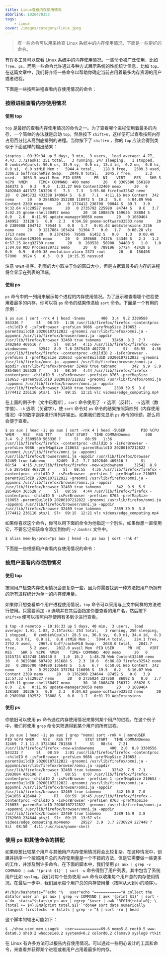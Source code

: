 ```yaml
---
title: Linux查看内存使用情况
abbrlink: 1026478353
tags:
	- Linux
cover: /images/category/linux.jpeg
---
```


> 有一些命令可以用来检查 Linux 系统中的内存使用情况，下面是一些更好的命令。

有许多工具可以查看 Linux 系统中的内存使用情况。一些命令被广泛使用，比如 `free`、`ps`。而另一些命令允许通过多种方式展示系统的性能统计信息，比如 `top`。在这篇文章中，我们将介绍一些命令以帮助你确定当前占用着最多内存资源的用户或者进程。

下面是一些按照进程查看内存使用情况的命令：

### 按照进程查看内存使用情况

#### 使用 top

`top` 是最好的查看内存使用情况的命令之一。为了查看哪个进程使用着最多的内存，一个简单的办法就是启动 `top`，然后按下 `shift+m`，这样便可以查看按照内存占用百分比从高到底排列的进程。当你按下了 `shift+m` ，你的 `top` 应该会得到类似于下面这样的输出结果：

```
$toptop - 09:39:34 up 5 days, 3 min,  3 users,  load average: 4.77, 4.43, 3.72Tasks: 251 total,   3 running, 247 sleeping,   1 stopped,   0 zombie%Cpu(s): 50.6 us, 35.9 sy,  0.0 ni, 13.4 id,  0.2 wa,  0.0 hi,  0.0 si,  0.0 stMiB Mem :   5944.4 total,    128.9 free,   2509.3 used,   3306.2 buff/cacheMiB Swap:   2048.0 total,   2045.7 free,      2.2 used.   3053.5 avail Mem  PID USER      PR  NI    VIRT    RES    SHR S  %CPU  %MEM     TIME+ COMMAND  400 nemo      20   0 3309580 550188 168372 S   0.3   9.0   1:33.27 Web Content32469 nemo      20   0 3492840 447372 163296 S   7.3   7.3   3:55.60 firefox32542 nemo      20   0 2845732 433388 140984 S   6.0   7.1   4:11.16 Web Content  342 nemo      20   0 2848520 352288 118972 S  10.3   5.8   4:04.89 Web Content 2389 nemo      20   0 1774412 236700  90044 S  39.7   3.9   9:32.64 vlc29527 nemo      20   0 2735792 225980  84744 S   9.6   3.7   3:02.35 gnome-shell30497 nemo      30  10 1088476 159636  88884 S   0.0   2.6   0:11.99 update-manager30058 nemo      20   0 1089464 140952  33128 S   0.0   2.3   0:04.58 gnome-software32533 nemo      20   0 2389088 104712  79544 S   0.0   1.7   0:01.43 WebExtensions 2256 nemo      20   0 1217884 103424  31304 T   0.0   1.7   0:00.28 vlc 1713 nemo      20   0 2374396  79588  61452 S   0.0   1.3   0:00.49 Web Content29306 nemo      20   0  389668  74376  54340 S   2.3   1.2   0:57.25 Xorg32739 nemo      20   0  289528  58900  34480 S   1.0   1.0   1:04.08 RDD Process29732 nemo      20   0  789196  57724  42428 S   0.0   0.9   0:00.38 evolution-alarm 2373 root      20   0  150408  57000   9924 S   0.3   0.9  10:15.35 nessusd
```

注意 `%MEM` 排序。列表的大小取决于你的窗口大小，但是占据着最多的内存的进程将会显示在列表的顶端。

#### 使用 ps

`ps` 命令中的一列用来展示每个进程的内存使用情况。为了展示和查看哪个进程使用着最多的内存，你可以将 `ps` 命令的结果传递给 `sort` 命令。下面是一个有用的示例：

```
$ ps aux | sort -rnk 4 | head -5nemo       400  3.4  9.2 3309580 563336 ?      Sl   08:59   1:36 /usr/lib/firefox/firefox -contentproc -childID 6 -isForBrowser -prefsLen 9086 -prefMapSize 210653 -parentBuildID 20200107212822 -greomni /usr/lib/firefox/omni.ja -appomni /usr/lib/firefox/browser/omni.ja -appdir /usr/lib/firefox/browser 32469 true tabnemo     32469  8.2  7.7 3492840 469516 ?      Sl   08:54   4:15 /usr/lib/firefox/firefox -new-windownemo     32542  8.9  7.6 2875428 462720 ?      Sl   08:55   4:36 /usr/lib/firefox/firefox -contentproc -childID 2 -isForBrowser -prefsLen 1 -prefMapSize 210653 -parentBuildID 20200107212822 -greomni /usr/lib/firefox/omni.ja -appomni /usr/lib/firefox/browser/omni.ja -appdir /usr/lib/firefox/browser 32469 true tabnemo       342  9.9  5.9 2854664 363528 ?      Sl   08:59   4:44 /usr/lib/firefox/firefox -contentproc -childID 5 -isForBrowser -prefsLen 8763 -prefMapSize 210653 -parentBuildID 20200107212822 -greomni /usr/lib/firefox/omni.ja -appomni /usr/lib/firefox/browser/omni.ja -appdir /usr/lib/firefox/browser 32469 true tabnemo      2389 39.5  3.8 1774412 236116 pts/1  Sl+  09:15  12:21 vlc videos/edge_computing.mp4
```

在上面的例子中（文中已截断），`sort` 命令使用了 `-r` 选项（反转）、`-n` 选项（数字值）、`-k` 选项（关键字），使 `sort` 命令对 `ps` 命令的结果按照第四列（内存使用情况）中的数字逆序进行排列并输出。如果我们首先显示 `ps` 命令的标题，那么将会便于查看。

```
$ ps aux | head -1; ps aux | sort -rnk 4 | head -5USER       PID %CPU %MEM    VSZ   RSS TTY      STAT START   TIME COMMANDnemo       400  3.4  9.2 3309580 563336 ?      Sl   08:59   1:36 /usr/lib/firefox/firefox -contentproc -childID 6 -isForBrowser -prefsLen 9086 -prefMapSize 210653 -parentBuildID 20200107212822 -greomni /usr/lib/firefox/omni.ja -appomni /usr/lib/firefox/browser/omni.ja -appdir /usr/lib/firefox/browser 32469 true tabnemo     32469  8.2  7.7 3492840 469516 ?      Sl   08:54   4:15 /usr/lib/firefox/firefox -new-windownemo     32542  8.9  7.6 2875428 462720 ?      Sl   08:55   4:36 /usr/lib/firefox/firefox -contentproc -childID 2 -isForBrowser -prefsLen 1 -prefMapSize 210653 -parentBuildID 20200107212822 -greomni /usr/lib/firefox/omni.ja -appomni /usr/lib/firefox/browser/omni.ja -appdir /usr/lib/firefox/browser 32469 true tabnemo       342  9.9  5.9 2854664 363528 ?      Sl   08:59   4:44 /usr/lib/firefox/firefox -contentproc -childID 5 -isForBrowser -prefsLen 8763 -prefMapSize 210653 -parentBuildID 20200107212822 -greomni /usr/lib/firefox/omni.ja -appomni /usr/lib/firefox/browser/omni.ja -appdir /usr/lib/firefox/browser 32469 true tabnemo      2389 39.5  3.8 1774412 236116 pts/1  Sl+  09:15  12:21 vlc videos/edge_computing.mp4
```

如果你喜欢这个命令，你可以用下面的命令为他指定一个别名，如果你想一直使用它，不要忘记把该命令添加到你的 `~/.bashrc` 文件中。

```
$ alias mem-by-proc="ps aux | head -1; ps aux | sort -rnk 4"
```

下面是一些根据用户查看内存使用情况的命令：

### 按用户查看内存使用情况

#### 使用 top

按照用户检查内存使用情况会更复杂一些，因为你需要找到一种方法把用户所拥有的所有进程统计为单一的内存使用量。

如果你只想查看单个用户进程使用情况，`top` 命令可以采用与上文中同样的方法进行使用。只需要添加 `-U` 选项并在其后面指定你要查看的用户名，然后按下 `shift+m` 便可以按照内存使用有多到少进行查看。

```
$ top -U nemotop - 10:16:33 up 5 days, 40 min,  3 users,  load average: 1.91, 1.82, 2.15Tasks: 253 total,   2 running, 250 sleeping,   1 stopped,   0 zombie%Cpu(s): 28.5 us, 36.8 sy,  0.0 ni, 34.4 id,  0.3 wa,  0.0 hi,  0.0 si,  0.0 stMiB Mem :   5944.4 total,    224.1 free,   2752.9 used,   2967.4 buff/cacheMiB Swap:   2048.0 total,   2042.7 free,      5.2 used.   2812.0 avail Mem  PID USER      PR  NI    VIRT    RES    SHR S  %CPU  %MEM     TIME+ COMMAND  400 nemo      20   0 3315724 623748 165440 S   1.0  10.2   1:48.78 Web Content32469 nemo      20   0 3629380 607492 161688 S   2.3  10.0   6:06.89 firefox32542 nemo      20   0 2886700 404980 136648 S   5.6   6.7   6:50.01 Web Content  342 nemo      20   0 2922248 375784 116096 S  19.5   6.2   8:16.07 Web Content 2389 nemo      20   0 1762960 234644  87452 S   0.0   3.9  13:57.53 vlc29527 nemo      20   0 2736924 227260  86092 S   0.0   3.7   4:09.11 gnome-shell30497 nemo      30  10 1088476 156372  85620 S   0.0   2.6   0:11.99 update-manager30058 nemo      20   0 1089464 138160  30336 S   0.0   2.3   0:04.62 gnome-software32533 nemo      20   0 2389088 102532  76808 S   0.0   1.7   0:01.79 WebExtensions
```

#### 使用 ps

你依旧可以使用 `ps` 命令通过内存使用情况来排列某个用户的进程。在这个例子中，我们将使用 `grep` 命令来筛选得到某个用户的所有进程。

```
$ ps aux | head -1; ps aux | grep ^nemo| sort -rnk 4 | moreUSER       PID %CPU %MEM    VSZ   RSS TTY      STAT START   TIME COMMANDnemo     32469  7.1 11.5 3724364 701388 ?      Sl   08:54   7:21 /usr/lib/firefox/firefox -new-windownemo       400  2.0  8.9 3308556 543232 ?      Sl   08:59   2:01 /usr/lib/firefox/firefox -contentproc -childID 6 -isForBrowser -prefsLen 9086 -prefMapSize 210653 -parentBuildID 20200107212822 -greomni /usr/lib/firefox/omni.ja -appomni/usr/lib/firefox/browser/omni.ja -appdir /usr/lib/firefox/browser 32469 true tabnemo     32542  7.9  7.1 2903084 436196 ?      Sl   08:55   8:07 /usr/lib/firefox/firefox -contentproc -childID 2 -isForBrowser -prefsLen 1 -prefMapSize 210653 -parentBuildID 20200107212822 -greomni /usr/lib/firefox/omni.ja -appomni /usr/lib/firefox/browser/omni.ja -appdir /usr/lib/firefox/browser 32469 true tabnemo       342 10.8  7.0 2941056 426484 ?      Rl   08:59  10:45 /usr/lib/firefox/firefox -contentproc -childID 5 -isForBrowser -prefsLen 8763 -prefMapSize 210653 -parentBuildID 20200107212822 -greomni /usr/lib/firefox/omni.ja -appomni /usr/lib/firefox/browser/omni.ja -appdir /usr/lib/firefox/browser 32469 true tabnemo      2389 16.9  3.8 1762960 234644 pts/1  Sl+  09:15  13:57 vlc videos/edge_computing.mp4nemo     29527  3.9  3.7 2736924 227448 ?      Ssl  08:50   4:11 /usr/bin/gnome-shell
```

### 使用 ps 和其他命令的搭配

如果你想比较某个用户与其他用户内存使用情况将会比较复杂。在这种情况中，创建并排序一个按照用户总的内存使用量是一个不错的方法，但是它需要做一些更多的工作，并涉及到许多命令。在下面的脚本中，我们使用 `ps aux | grep -v COMMAND | awk '{print $1}' | sort -u` 命令得到了用户列表。其中包含了系统用户比如 `syslog`。我们对每个任务使用 `awk` 命令以收集每个用户总的内存使用情况。在最后一步中，我们展示每个用户总的内存使用量（按照从大到小的顺序）。

```
#!/bin/bashstats=””echo "%   user"echo "============"# collect the datafor user in `ps aux | grep -v COMMAND | awk '{print $1}' | sort -u`do  stats="$stats\n`ps aux | egrep ^$user | awk 'BEGIN{total=0}; \    {total += $4};END{print total,$1}'`"done# sort data numerically (largest first)echo -e $stats | grep -v ^$ | sort -rn | head
```

这个脚本的输出可能如下：

```
$ ./show_user_mem_usage%   user============69.6 nemo5.8 root0.5 www-data0.3 shs0.2 whoopsie0.2 systemd+0.2 colord0.2 clamav0 syslog0 rtkit
```

在 Linux 有许多方法可以报告内存使用情况。可以通过一些用心设计的工具和命令，来查看并获得某个进程或者用户占用着最多的内存。